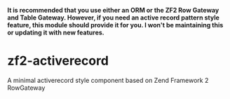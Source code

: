 **It is recommended that you use either an ORM or the ZF2 Row Gateway and Table Gateway. However, if you need an active record pattern style feature, this module should provide it for you. I won't be maintaining this or updating it with new features.**

# zf2-activerecord
A minimal activerecord style component based on Zend Framework 2 RowGateway

